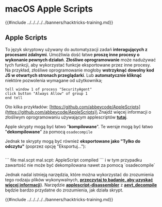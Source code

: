 # macOS Apple Scripts

{{#include ../../../../../banners/hacktricks-training.md}}

## Apple Scripts

To język skryptowy używany do automatyzacji zadań **interagujących z procesami zdalnymi**. Umożliwia dość łatwe **proszę inne procesy o wykonanie pewnych działań**. **Złośliwe oprogramowanie** może nadużywać tych funkcji, aby wykorzystać funkcje eksportowane przez inne procesy.\
Na przykład, złośliwe oprogramowanie mogłoby **wstrzyknąć dowolny kod JS w otwartych stronach przeglądarki**. Lub **automatycznie kliknąć** niektóre pozwolenia wymagane od użytkownika;
```applescript
tell window 1 of process "SecurityAgent"
click button "Always Allow" of group 1
end tell
```
Oto kilka przykładów: [https://github.com/abbeycode/AppleScripts](https://github.com/abbeycode/AppleScripts)\
Znajdź więcej informacji o złośliwym oprogramowaniu używającym applescriptów [**tutaj**](https://www.sentinelone.com/blog/how-offensive-actors-use-applescript-for-attacking-macos/).

Apple skrypty mogą być łatwo "**kompilowane**". Te wersje mogą być łatwo "**dekompilowane**" za pomocą `osadecompile`

Jednak te skrypty mogą być również **eksportowane jako "Tylko do odczytu"** (poprzez opcję "Eksportuj..."):

<figure><img src="https://github.com/carlospolop/hacktricks/raw/master/images/image%20(556).png" alt=""><figcaption></figcaption></figure>
```
file mal.scpt
mal.scpt: AppleScript compiled
```
i w tym przypadku zawartość nie może być dekompilowana nawet za pomocą `osadecompile`

Jednak nadal istnieją narzędzia, które można wykorzystać do zrozumienia tego rodzaju plików wykonywalnych, [**przeczytaj to badanie, aby uzyskać więcej informacji**](https://labs.sentinelone.com/fade-dead-adventures-in-reversing-malicious-run-only-applescripts/)). Narzędzie [**applescript-disassembler**](https://github.com/Jinmo/applescript-disassembler) z [**aevt_decompile**](https://github.com/SentineLabs/aevt_decompile) będzie bardzo przydatne do zrozumienia, jak działa skrypt.

{{#include ../../../../../banners/hacktricks-training.md}}
